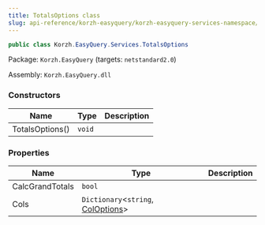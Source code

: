 ```yaml
---
title: TotalsOptions class
slug: api-reference/korzh-easyquery/korzh-easyquery-services-namespace/totalsoptions-class
---
```



```csharp
public class Korzh.EasyQuery.Services.TotalsOptions

```
Package: `Korzh.EasyQuery` (targets: `netstandard2.0`)

Assembly: `Korzh.EasyQuery.dll`

### Constructors

| Name | Type | Description | 
| --- | --- | --- | 
| TotalsOptions() | `void` |  | 


### Properties

| Name | Type | Description | 
| --- | --- | --- | 
| CalcGrandTotals | `bool` |  | 
| Cols | `Dictionary`&lt;`string`, [ColOptions](/api-reference/korzh-easyquery/korzh-easyquery-services-namespace/totalsoptions-coloptions-class)&gt; |  |